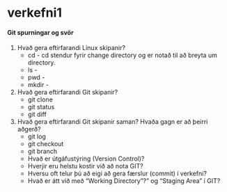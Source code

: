 # verkefni1

#### Git spurningar og svör

1. Hvað gera eftirfarandi Linux skipanir?
   * cd - cd stendur fyrir change directory og er notað til að breyta um directory.
   * ls -
   * pwd -
   * mkdir -
2. Hvað gera eftirfarandi Git skipanir?
   * git clone
   * git status
   * git diff
3. Hvað gera eftirfarandi Git skipanir saman? Hvaða gagn er að þeirri aðgerð?
   * git log
   * git checkout
   * git branch
   * Hvað er útgáfustýring (Version Control)?
   * Hverjir eru helstu kostir við að nota GIT?
   * Hversu oft telur þú að eigi að gera færslur (commit) í verkefni?
   * Hvað er átt við með “Working Directory”?” og “Staging Area” í GIT?